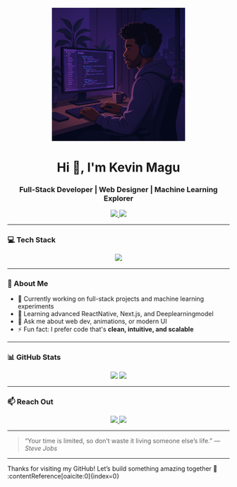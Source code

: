<!-- GitHub README with Custom Banner -->
<p align="center">
  <img src="https://raw.githubusercontent.com/kevinmagu418/kevinmagu418/main/kevin-banner.png" alt="Kevin Magu Banner" width="60%" height="60%" />
</p>

<h1 align="center">Hi 👋, I'm Kevin Magu</h1>
<h3 align="center">Full-Stack Developer | Web Designer | Machine Learning Explorer</h3>

<p align="center">
  <a href="https://kevins-portfolio-green.vercel.app" target="_blank">
    <img src="https://img.shields.io/badge/Portfolio-Live-green?style=for-the-badge&logo=vercel&logoColor=white" />
  </a>
  <a href="mailto:kevomagunas439@gmail.com">
    <img src="https://img.shields.io/badge/Email-Me-blue?style=for-the-badge&logo=gmail&logoColor=white" />
  </a>
</p>

---

### 💻 Tech Stack
<p align="center">
  <img src="https://skillicons.dev/icons?i=js,ts,react,reactnative,nextjs,nodejs,express,html,css,tailwind,python,mongodb,mysql,postgres,git,github,linux" />
</p>


---

### 🧠 About Me

- 🔭 Currently working on full-stack projects and machine learning experiments  
- 🌱 Learning advanced ReactNative, Next.js, and Deeplearningmodel  
- 💬 Ask me about web dev, animations, or modern UI  
- ⚡ Fun fact: I prefer code that's **clean, intuitive, and scalable**

---

### 📊 GitHub Stats

<p align="center">
  <img src="https://github-readme-stats.vercel.app/api?username=kevinmagu418&show_icons=true&theme=radical" height="150"/>
  <img src="https://github-readme-stats.vercel.app/api/top-langs/?username=kevinmagu418&layout=compact&theme=radical" height="150"/>
</p>

---

### 📫 Reach Out

<p align="center">
  <a href="https://instagram.com/kevthe_soulsnatcher">
    <img src="https://img.shields.io/badge/@kevthe_soulsnatcher-Instagram-E4405F?style=for-the-badge&logo=instagram&logoColor=white" />
  </a>
  <a href="https://github.com/kevinmagu418">
    <img src="https://img.shields.io/badge/GitHub-kevinmagu418-181717?style=for-the-badge&logo=github&logoColor=white" />
  </a>
</p>

---

> “Your time is limited, so don’t waste it living someone else’s life.” — *Steve Jobs*

---

Thanks for visiting my GitHub! Let’s build something amazing together 🚀 ​:contentReference[oaicite:0]{index=0}​
